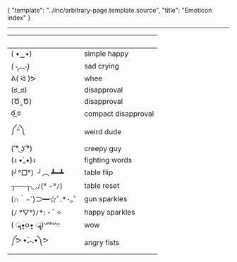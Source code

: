 {
	"template": "../inc/arbitrary-page.template.source",
	"title": "Emoticon index"
}

---

&nbsp;          | &nbsp;
----------------|--------
( •‿•)          | simple happy
( -̩̩︵-̩̩)         | sad crying
ᕕ( ᐛ )ᕗ         | whee
(ಠ_ಠ)           | disapproval
(Ծ‸Ծ)           | disapproval
ఠ ͟ಠ             | compact disapproval
༼⍨༽             | weird dude
(  ͡° ͜ʖ ͡°)       | creepy guy
(ง •̀_•́)ง        | fighting words
(╯°□°）╯︵ ┻━┻  | table flip
┬──┬◡ﾉ(° -°ﾉ)   | table reset
(∩｀-´)⊃━☆ﾟ.*･｡ﾟ| gun sparkles
(ﾉ °▽°)ﾉ*:・ﾟ✧  | happy sparkles
( ॣ•͈૦•͈ ॣ)꒳ᵒ꒳ᵎᵎᵎ | wow
༼ᕗ •̀︿•́༽ᕗ       | angry fists

